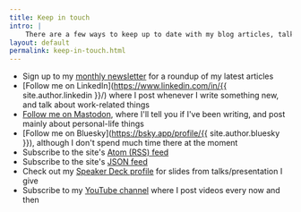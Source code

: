 ```yaml
---
title: Keep in touch
intro: |
    There are a few ways to keep up to date with my blog articles, talks and videos:
layout: default
permalink: keep-in-touch.html
---
```


- Sign up to my [monthly newsletter](/newsletter/) for a roundup of my latest articles
- [Follow me on LinkedIn](https://www.linkedin.com/in/{{ site.author.linkedin }}/) where I post whenever I write something new, and talk about work-related things
- [Follow me on Mastodon](https://mastodon.social/@tempertemper), where I'll tell you if I've been writing, and post mainly about personal-life things
- [Follow me on Bluesky](https://bsky.app/profile/{{ site.author.bluesky }}), although I don't spend much time there at the moment
- Subscribe to the site's [Atom (RSS) feed](/feeds/main.xml)
- Subscribe to the site's [JSON feed](/feeds/main.json)
- Check out my [Speaker Deck profile](https://speakerdeck.com/tempertemper) for slides from talks/presentation I give
- Subscribe to my [YouTube channel](https://www.youtube.com/tempertemper) where I post videos every now and then
